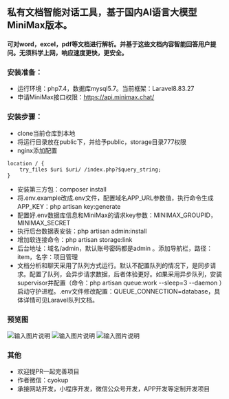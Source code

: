 ## 私有文档智能对话工具，基于国内AI语言大模型MiniMax版本。
#### 可对word，excel，pdf等文档进行解析。并基于这些文档内容智能回答用户提问。无须科学上网，响应速度更快，更安全。

### 安装准备：
- 运行环境：php7.4，数据库mysql5.7。当前框架：Laravel8.83.27
- 申请MiniMax接口权限：https://api.minimax.chat/
### 安装步骤：
- clone当前仓库到本地
- 将运行目录放在public下，并给予public，storage目录777权限
- nginx添加配置
````
location / {
    try_files $uri $uri/ /index.php?$query_string;
}
````
- 安装第三方包：composer install
- 将.env.example改成.env文件，配置域名APP_URL参数值，执行命令生成APP_KEY：php artisan key:generate
- 配置好.env数据库信息和MiniMax的请求key参数：MINIMAX_GROUPID，MINIMAX_SECRET
- 执行后台数据表安装：php artisan admin:install
- 增加软连接命令：php artisan storage:link
- 后台地址：域名/admin，默认账号密码都是admin 。添加导航栏，路径：item，名字：项目管理
- 文档分析和聊天采用了队列方式运行。默认不配置队列的情况下，是同步请求。配置了队列，会异步请求数据，后者体验更好。如果采用异步队列，安装supervisor并配置（命令：php artisan queue:work --sleep=3 --daemon ）启动守护进程。.env文件修改配置：QUEUE_CONNECTION=database，具体详情可见Laravel队列文档。

### 预览图
![输入图片说明](https://gitee.com/cyokup/private-aichat/raw/main/public/static/images/page_1.png "首页.png")
![输入图片说明](https://gitee.com/cyokup/private-aichat/raw/main/public/static/images/page_2.png "文档上传.png")
![输入图片说明](https://gitee.com/cyokup/private-aichat/raw/main/public/static/images/page_3.png "对话.png")

### 其他
- 欢迎提PR一起完善项目
- 作者微信：cyokup
- 承接网站开发，小程序开发，微信公众号开发，APP开发等定制开发项目

